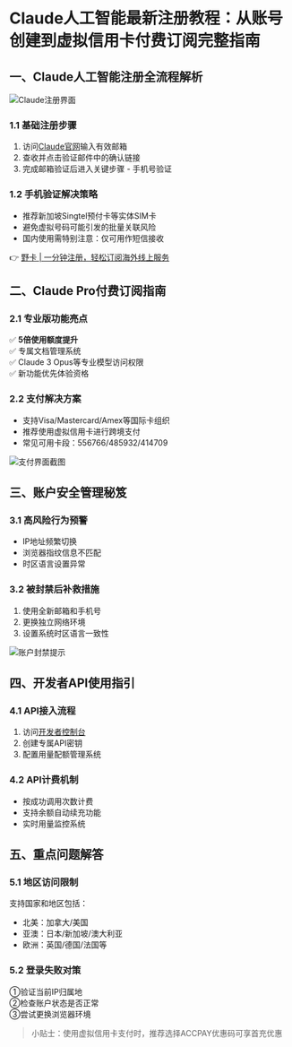 # Claude人工智能最新注册教程：从账号创建到虚拟信用卡付费订阅完整指南

## 一、Claude人工智能注册全流程解析
![Claude注册界面](https://bbtdd.com/wp-content/uploads/img/09413894727.webp)

### 1.1 基础注册步骤
1. 访问[Claude官网](https://claude.ai/)输入有效邮箱
2. 查收并点击验证邮件中的确认链接
3. 完成邮箱验证后进入关键步骤 - 手机号验证

### 1.2 手机验证解决策略
- 推荐新加坡Singtel预付卡等实体SIM卡
- 避免虚拟号码可能引发的批量关联风险
- 国内使用需特别注意：仅可用作短信接收

👉 [野卡 | 一分钟注册，轻松订阅海外线上服务](https://bbtdd.com/yeka)

## 二、Claude Pro付费订阅指南
### 2.1 专业版功能亮点
✅ **5倍使用额度提升**  
✅ 专属文档管理系统  
✅ Claude 3 Opus等专业模型访问权限  
✅ 新功能优先体验资格

### 2.2 支付解决方案
- 支持Visa/Mastercard/Amex等国际卡组织
- 推荐使用虚拟信用卡进行跨境支付
- 常见可用卡段：556766/485932/414709

![支付界面截图](https://bbtdd.com/wp-content/uploads/img/69818163.webp)

## 三、账户安全管理秘笈
### 3.1 高风险行为预警
- IP地址频繁切换
- 浏览器指纹信息不匹配
- 时区语言设置异常

### 3.2 被封禁后补救措施
1. 使用全新邮箱和手机号
2. 更换独立网络环境
3. 设置系统时区语言一致性

![账户封禁提示](https://bbtdd.com/wp-content/uploads/img/395289973953.webp)

## 四、开发者API使用指引
### 4.1 API接入流程
1. 访问[开发者控制台](console.anthropic.com)
2. 创建专属API密钥
3. 配置用量配额管理系统

### 4.2 API计费机制
- 按成功调用次数计费
- 支持余额自动续充功能
- 实时用量监控系统

## 五、重点问题解答
### 5.1 地区访问限制
支持国家和地区包括：
- 北美：加拿大/美国
- 亚澳：日本/新加坡/澳大利亚
- 欧洲：英国/德国/法国等

### 5.2 登录失败对策
①验证当前IP归属地  
②检查账户状态是否正常  
③尝试更换浏览器环境

> 小贴士：使用虚拟信用卡支付时，推荐选择ACCPAY优惠码可享首充优惠